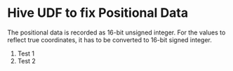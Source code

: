 # Hive UDF to fix Positional Data
The positional data is recorded as 16-bit unsigned integer. For the values to reflect true coordinates, it has to be converted to 16-bit signed integer.
1. Test 1 </br>
2. Test 2 </br>

